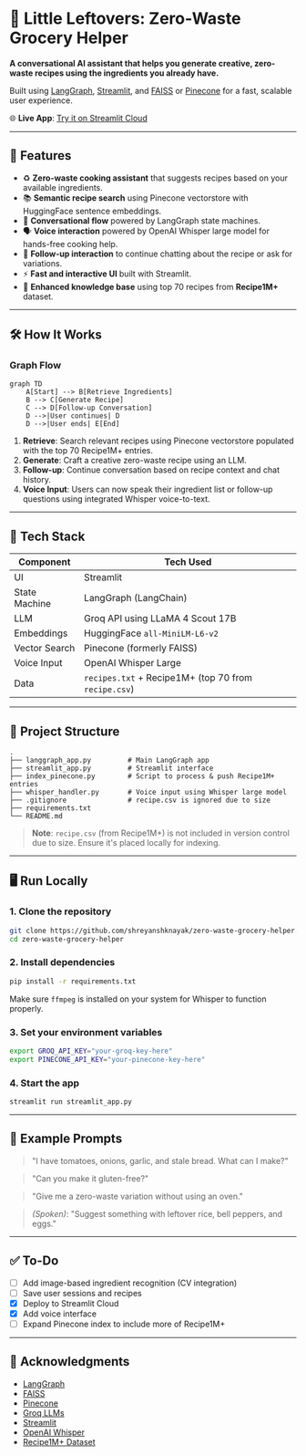 # 🥣 Little Leftovers: Zero-Waste Grocery Helper

**A conversational AI assistant that helps you generate creative, zero-waste recipes using the ingredients you already have.**

Built using [LangGraph](https://github.com/langchain-ai/langgraph), [Streamlit](https://streamlit.io/), and [FAISS](https://github.com/facebookresearch/faiss) or [Pinecone](https://www.pinecone.io/) for a fast, scalable user experience.

🌐 **Live App**: [Try it on Streamlit Cloud](https://<your-deployed-app-url>.streamlit.app)

---

## 🚀 Features

* ♻️ **Zero-waste cooking assistant** that suggests recipes based on your available ingredients.
* 📚 **Semantic recipe search** using Pinecone vectorstore with HuggingFace sentence embeddings.
* 💬 **Conversational flow** powered by LangGraph state machines.
* 🗣️ **Voice interaction** powered by OpenAI Whisper large model for hands-free cooking help.
* 🔁 **Follow-up interaction** to continue chatting about the recipe or ask for variations.
* ⚡️ **Fast and interactive UI** built with Streamlit.
* 🧠 **Enhanced knowledge base** using top 70 recipes from **Recipe1M+** dataset.

---

## 🛠️ How It Works

### Graph Flow

```mermaid
graph TD
    A[Start] --> B[Retrieve Ingredients]
    B --> C[Generate Recipe]
    C --> D[Follow-up Conversation]
    D -->|User continues| D
    D -->|User ends| E[End]
````

1. **Retrieve**: Search relevant recipes using Pinecone vectorstore populated with the top 70 Recipe1M+ entries.
2. **Generate**: Craft a creative zero-waste recipe using an LLM.
3. **Follow-up**: Continue conversation based on recipe context and chat history.
4. **Voice Input**: Users can now speak their ingredient list or follow-up questions using integrated Whisper voice-to-text.

---

## 🧩 Tech Stack

| Component     | Tech Used                                            |
| ------------- | ---------------------------------------------------- |
| UI            | Streamlit                                            |
| State Machine | LangGraph (LangChain)                                |
| LLM           | Groq API using LLaMA 4 Scout 17B                     |
| Embeddings    | HuggingFace `all-MiniLM-L6-v2`                       |
| Vector Search | Pinecone (formerly FAISS)                            |
| Voice Input   | OpenAI Whisper Large                                 |
| Data          | `recipes.txt` + Recipe1M+ (top 70 from `recipe.csv`) |

---

## 🧱 Project Structure

```
.
├── langgraph_app.py         # Main LangGraph app
├── streamlit_app.py         # Streamlit interface
├── index_pinecone.py        # Script to process & push Recipe1M+ entries
├── whisper_handler.py       # Voice input using Whisper large model
├── .gitignore               # recipe.csv is ignored due to size
├── requirements.txt
└── README.md
```

> **Note**: `recipe.csv` (from Recipe1M+) is not included in version control due to size. Ensure it's placed locally for indexing.

---

## 🖥️ Run Locally

### 1. Clone the repository

```bash
git clone https://github.com/shreyanshknayak/zero-waste-grocery-helper.git
cd zero-waste-grocery-helper
```

### 2. Install dependencies

```bash
pip install -r requirements.txt
```

Make sure `ffmpeg` is installed on your system for Whisper to function properly.

### 3. Set your environment variables

```bash
export GROQ_API_KEY="your-groq-key-here"
export PINECONE_API_KEY="your-pinecone-key-here"
```

### 4. Start the app

```bash
streamlit run streamlit_app.py
```

---

## 🧪 Example Prompts

> "I have tomatoes, onions, garlic, and stale bread. What can I make?"

> "Can you make it gluten-free?"

> "Give me a zero-waste variation without using an oven."

> *(Spoken)*: "Suggest something with leftover rice, bell peppers, and eggs."

---

## ✅ To-Do

* [ ] Add image-based ingredient recognition (CV integration)
* [ ] Save user sessions and recipes
* [x] Deploy to Streamlit Cloud
* [x] Add voice interface
* [ ] Expand Pinecone index to include more of Recipe1M+

---

## 🧠 Acknowledgments

* [LangGraph](https://github.com/langchain-ai/langgraph)
* [FAISS](https://github.com/facebookresearch/faiss)
* [Pinecone](https://www.pinecone.io/)
* [Groq LLMs](https://console.groq.com/)
* [Streamlit](https://streamlit.io)
* [OpenAI Whisper](https://github.com/openai/whisper)
* [Recipe1M+ Dataset](https://www.kaggle.com/datasets/kaggle/recipe-ingredients-dataset)


